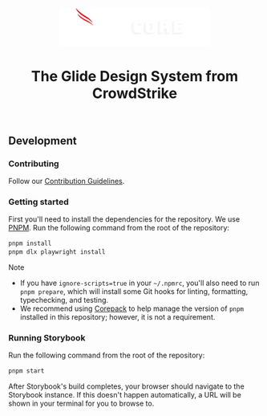 <p align="center">
  <a href="https://glide-core.crowdstrike-ux.workers.dev">
    <img src="https://github.com/CrowdStrike/glide-core/blob/main/.github/glide-core.png?raw=true" alt="Glide Core logo" width="300" />
  </a>
</p>

<h1 align="center">The Glide Design System from CrowdStrike</h1>

<br>

## Development

### Contributing

Follow our [Contribution Guidelines](./CONTRIBUTING.md).

### Getting started

First you'll need to install the dependencies for the repository. We use [PNPM](https://pnpm.io). Run the following command from the root of the repository:

```bash
pnpm install
pnpm dlx playwright install
```

> [!NOTE]
>
> - If you have `ignore-scripts=true` in your `~/.npmrc`, you'll also need to run `pnpm prepare`, which will install some Git hooks for linting, formatting, typechecking, and testing.
> - We recommend using [Corepack](https://pnpm.io/installation#using-corepack) to help manage the version of `pnpm` installed in this repository; however, it is not a requirement.

### Running Storybook

Run the following command from the root of the repository:

```bash
pnpm start
```

After Storybook's build completes, your browser should navigate to the Storybook instance.
If this doesn't happen automatically, a URL will be shown in your terminal for you to browse to.
